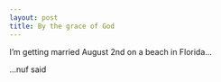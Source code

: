 ```yaml
---
layout: post
title: By the grace of God
---
```


I’m getting married August 2nd on a beach in Florida…

…nuf said
